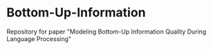 # Bottom-Up-Information
Repository for paper "Modeling Bottom-Up Information Quality During Language Processing"
